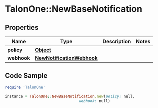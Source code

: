 # TalonOne::NewBaseNotification

## Properties

Name | Type | Description | Notes
------------ | ------------- | ------------- | -------------
**policy** | [**Object**](.md) |  | 
**webhook** | [**NewNotificationWebhook**](NewNotificationWebhook.md) |  | 

## Code Sample

```ruby
require 'TalonOne'

instance = TalonOne::NewBaseNotification.new(policy: null,
                                 webhook: null)
```


